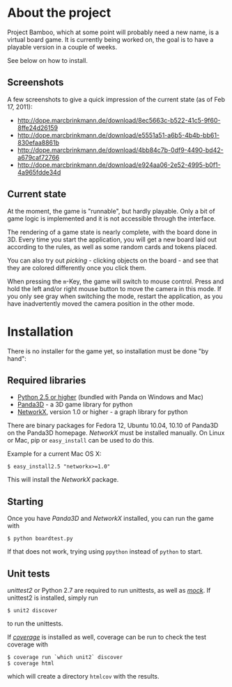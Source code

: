 About the project
=================
Project Bamboo, which at some point will probably need a new name, is a virtual board game. It is currently being worked on, the goal is to have a playable version in a couple of weeks.

See below on how to install.

Screenshots
-----------
A few screenshots to give a quick impression of the current state (as of Feb 17, 2011):

* <http://dope.marcbrinkmann.de/download/8ec5663c-b522-41c5-9f60-8ffe24d26159>
* <http://dope.marcbrinkmann.de/download/e5551a51-a6b5-4b4b-bb61-830efaa8861b>
* <http://dope.marcbrinkmann.de/download/4bb84c7b-0df9-4490-bd42-a679caf72766>
* <http://dope.marcbrinkmann.de/download/e924aa06-2e52-4995-b0f1-4a965fdde34d>

Current state
-------------
At the moment, the game is "runnable", but hardly playable. Only a bit of game logic is implemented and it is not accessible through the interface.

The rendering of a game state is nearly complete, with the board done in 3D. Every time you start the application, you will get a new board laid out according to the rules, as well as some random cards and tokens placed.

You can also try out *picking* - clicking objects on the board - and see that they are colored differently once you click them.

When pressing the `m`-Key, the game will switch to mouse control. Press and hold the left and/or right mouse button to move the camera in this mode. If you only  see gray when switching the mode, restart the application, as you have inadvertently moved the camera position in the other mode.

Installation
============
There is no installer for the game yet, so installation must be done "by hand":

Required libraries
------------------
* [Python 2.5 or higher](http://python.org) (bundled with Panda on Windows and Mac)
* [Panda3D](http://panda3d.org) - a 3D game library for python
* [NetworkX](http://http://networkx.lanl.gov/), version 1.0 or higher - a graph library for python

There are binary packages for Fedora 12, Ubuntu 10.04, 10.10 of Panda3D on the Panda3D homepage. *NetworkX* must be installed manually. On Linux or Mac, pip or `easy_install` can be used to do this.

Example for a current Mac OS X:

    $ easy_install2.5 "networkx>=1.0"

This will install the *NetworkX* package.

Starting
--------
Once you have *Panda3D* and *NetworkX* installed, you can run the game with

    $ python boardtest.py

If that does not work, trying using `ppython` instead of `python` to start.

Unit tests
----------
*unittest2* or Python 2.7 are required to run unittests, as well as *[mock](http://www.voidspace.org.uk/python/mock/)*. If unittest2 is installed, simply run

    $ unit2 discover

to run the unittests.

If *[coverage](http://nedbatchelder.com/code/coverage/)* is installed as well, coverage can be run to check the test coverage with

    $ coverage run `which unit2` discover
    $ coverage html

which will create a directory `htmlcov` with the results.
